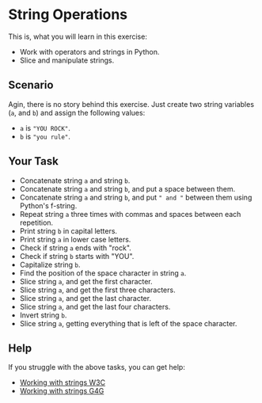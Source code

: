 # String Operations

This is, what you will learn in this exercise:

* Work with operators and strings in Python.
* Slice and manipulate strings.

## Scenario

Agin, there is no story behind this exercise. Just create two string variables (``a``, and ``b``) and assign the following values:

* `a` is `"YOU ROCK"`.
* `b` is `"you rule"`.

## Your Task

* Concatenate string `a` and string ``b``.
* Concatenate string `a` and string ``b``, and put a space between them.
* Concatenate string `a` and string ``b``, and put ``" and "`` between them using Python's f-string.
* Repeat string `a` three times with commas and spaces between each repetition.
* Print string `b` in capital letters.
* Print string `a` in lower case letters.
* Check if string `a` ends with "rock".
* Check if string `b` starts with "YOU".
* Capitalize string ``b``.
* Find the position of the space character in string ``a``.
* Slice string ``a``, and get the first character.
* Slice string ``a``, and get the first three characters.
* Slice string ``a``, and get the last character.
* Slice string ``a``, and get the last four characters.
* Invert string ``b``.
* Slice string ``a``, getting everything that is left of the space character.

## Help

If you struggle with the above tasks, you can get help:

* [Working with strings W3C](https://www.w3schools.com/python/python_strings.asp)
* [Working with strings G4G](https://www.geeksforgeeks.org/python-string/)

